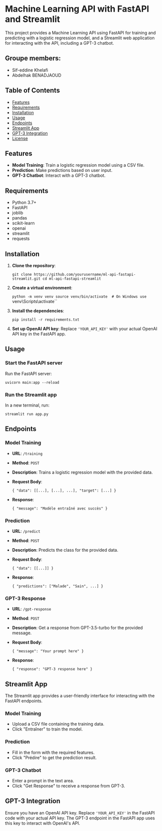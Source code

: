 Machine Learning API with FastAPI and Streamlit
===============================================

This project provides a Machine Learning API using FastAPI for training and predicting with a logistic regression model, and a Streamlit web application for interacting with the API, including a GPT-3 chatbot.
## Groupe members:
- Sif-eddine Khelafi
- Abdelhak BENADJAOUD

Table of Contents
-----------------

-   [Features](#features)
-   [Requirements](#requirements)
-   [Installation](#installation)
-   [Usage](#usage)
-   [Endpoints](#endpoints)
-   [Streamlit App](#streamlit-app)
-   [GPT-3 Integration](#gpt-3-integration)
-   [License](#license)

Features
--------

-   **Model Training**: Train a logistic regression model using a CSV file.
-   **Prediction**: Make predictions based on user input.
-   **GPT-3 Chatbot**: Interact with a GPT-3 chatbot.

Requirements
------------

-   Python 3.7+
-   FastAPI
-   joblib
-   pandas
-   scikit-learn
-   openai
-   streamlit
-   requests

Installation
------------

1.  **Clone the repository**:



    `git clone https://github.com/yourusername/ml-api-fastapi-streamlit.git
    cd ml-api-fastapi-streamlit`

2.  **Create a virtual environment**:



    `python -m venv venv
    source venv/bin/activate  # On Windows use `venv\Scripts\activate``

3.  **Install the dependencies**:



    `pip install -r requirements.txt`

4.  **Set up OpenAI API key**: Replace `'YOUR_API_KEY'` with your actual OpenAI API key in the FastAPI app.

Usage
-----

### Start the FastAPI server

Run the FastAPI server:



`uvicorn main:app --reload`

### Run the Streamlit app

In a new terminal, run:


`streamlit run app.py`

Endpoints
---------

### Model Training

-   **URL**: `/training`
-   **Method**: `POST`
-   **Description**: Trains a logistic regression model with the provided data.
-   **Request Body**:


    `{
        "data": [[...], [...], ...],
        "target": [...]
    }`

-   **Response**:


    `{
        "message": "Modèle entraîné avec succès"
    }`

### Prediction

-   **URL**: `/predict`
-   **Method**: `POST`
-   **Description**: Predicts the class for the provided data.
-   **Request Body**:



    `{
        "data": [[...]]
    }`

-   **Response**:



    `{
        "predictions": ["Malade", "Sain", ...]
    }`

### GPT-3 Response

-   **URL**: `/gpt-response`
-   **Method**: `POST`
-   **Description**: Get a response from GPT-3.5-turbo for the provided message.
-   **Request Body**:



    `{
        "message": "Your prompt here"
    }`

-   **Response**:


    `{
        "response": "GPT-3 response here"
    }`

Streamlit App
-------------

The Streamlit app provides a user-friendly interface for interacting with the FastAPI endpoints.

### Model Training

-   Upload a CSV file containing the training data.
-   Click "Entraîner" to train the model.

### Prediction

-   Fill in the form with the required features.
-   Click "Prédire" to get the prediction result.

### GPT-3 Chatbot

-   Enter a prompt in the text area.
-   Click "Get Response" to receive a response from GPT-3.

GPT-3 Integration
-----------------

Ensure you have an OpenAI API key. Replace `'YOUR_API_KEY'` in the FastAPI code with your actual API key. The GPT-3 endpoint in the FastAPI app uses this key to interact with OpenAI's API.
